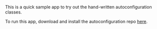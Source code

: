 This is a quick sample app to try out the hand-written autoconfiguration classes.

To run this app, download and install the autoconfiguration repo [here](https://github.com/zhumin8/language_poc1).